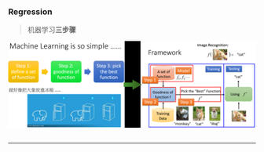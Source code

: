 ### Regression

> 机器学习**三步骤**
<div  align="center"><img src="imgs/1-framework-and-examples.png" alt="1.1" align="center" /></div><br>

---
